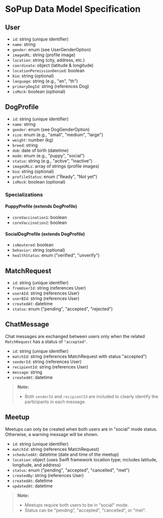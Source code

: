 # SoPup Data Model Specification

## User
- `id`: string (unique identifier)
- `name`: string
- `gender`: enum (see UserGenderOption)
- `imageURL`: string (profile image)
- `location`: string (city, address, etc.)
- `coordinate`: object (latitude & longitude)
- `locationPermissionDenied`: boolean
- `bio`: string (optional)
- `language`: string (e.g., "en", "th")
- `primaryDogId`: string (references Dog)
- `isMock`: boolean (optional)

## DogProfile

- `id`: string (unique identifier)
- `name`: string
- `gender`: enum (see DogGenderOption)
- `size`: enum (e.g., "small", "medium", "large")
- `weight`: number (kg)
- `breed`: string
- `dob`: date of birth (datetime)
- `mode`: enum (e.g., "puppy", "social")
- `status`: string (e.g., "active", "inactive")
- `imageURLs`: array of strings (profile images)
- `bio`: string (optional)
- `profileStatus`: enum ("Ready", "Not yet")
- `isMock`: boolean (optional)

### Specializations

#### PuppyProfile (extends DogProfile)
- `coreVaccination1`: boolean
- `coreVaccination2`: boolean

#### SocialDogProfile (extends DogProfile)
- `isNeutered`: boolean
- `behavior`: string (optional)
- `healthStatus`: enum ("verified", "unverify")

## MatchRequest
- `id`: string (unique identifier)
- `fromUserId`: string (references User)
- `userAId`: string (references User)
- `userBId`: string (references User)
- `createdAt`: datetime
- `status`: enum ("pending", "accepted", "rejected")

## ChatMessage

Chat messages are exchanged between users only when the related `MatchRequest` has a status of `"accepted"`.

- `id`: string (unique identifier)
- `matchId`: string (references MatchRequest with status "accepted")
- `senderId`: string (references User)
- `recipientId`: string (references User)
- `message`: string
- `createdAt`: datetime

> **Note:**  
> - Both `senderId` and `recipientId` are included to clearly identify the participants in each message.

## Meetup

Meetups can only be created when both users are in "social" mode status. Otherwise, a warning message will be shown.

- `id`: string (unique identifier)
- `matchId`: string (references MatchRequest)
- `scheduledAt`: datetime (date and time of the meetup)
- `location`: object (uses Swift framework location type; includes latitude, longitude, and address)
- `status`: enum ("pending", "accepted", "cancelled", "met")
- `createdBy`: string (references User)
- `createdAt`: datetime
- `updatedAt`: datetime

> **Note:**  
> - Meetups require both users to be in "social" mode.  
> - Status can be "pending", "accepted", "cancelled", or "met".

